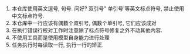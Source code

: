 1. 本仓库使用英文逗号, 句号. 问好? 双引号" 单引号'等英文标点符号, 禁止使用中文标点符号.
2. 本仓库中一行应该有偶数个双引号, 偶数个单引号, 它们应该成对
3. 在执行错误行校对工作时注意除了标点符号修复之外不动其他内容.
4. 不使用工具而是使用模型自身能力进行处理
5. 任务执行时每读取一行, 执行一行的矫正.

